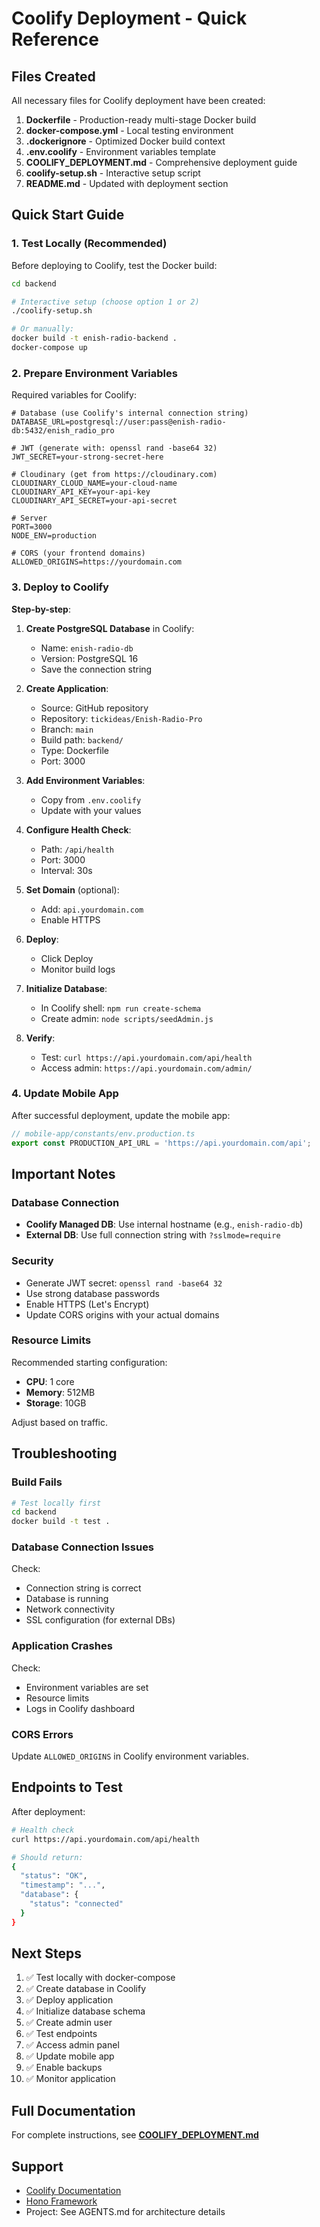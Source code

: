 # Coolify Deployment - Quick Reference

## Files Created

All necessary files for Coolify deployment have been created:

1. **Dockerfile** - Production-ready multi-stage Docker build
2. **docker-compose.yml** - Local testing environment
3. **.dockerignore** - Optimized Docker build context
4. **.env.coolify** - Environment variables template
5. **COOLIFY_DEPLOYMENT.md** - Comprehensive deployment guide
6. **coolify-setup.sh** - Interactive setup script
7. **README.md** - Updated with deployment section

## Quick Start Guide

### 1. Test Locally (Recommended)

Before deploying to Coolify, test the Docker build:

```bash
cd backend

# Interactive setup (choose option 1 or 2)
./coolify-setup.sh

# Or manually:
docker build -t enish-radio-backend .
docker-compose up
```

### 2. Prepare Environment Variables

Required variables for Coolify:

```env
# Database (use Coolify's internal connection string)
DATABASE_URL=postgresql://user:pass@enish-radio-db:5432/enish_radio_pro

# JWT (generate with: openssl rand -base64 32)
JWT_SECRET=your-strong-secret-here

# Cloudinary (get from https://cloudinary.com)
CLOUDINARY_CLOUD_NAME=your-cloud-name
CLOUDINARY_API_KEY=your-api-key
CLOUDINARY_API_SECRET=your-api-secret

# Server
PORT=3000
NODE_ENV=production

# CORS (your frontend domains)
ALLOWED_ORIGINS=https://yourdomain.com
```

### 3. Deploy to Coolify

**Step-by-step**:

1. **Create PostgreSQL Database** in Coolify:
   - Name: `enish-radio-db`
   - Version: PostgreSQL 16
   - Save the connection string

2. **Create Application**:
   - Source: GitHub repository
   - Repository: `tickideas/Enish-Radio-Pro`
   - Branch: `main`
   - Build path: `backend/`
   - Type: Dockerfile
   - Port: 3000

3. **Add Environment Variables**:
   - Copy from `.env.coolify`
   - Update with your values

4. **Configure Health Check**:
   - Path: `/api/health`
   - Port: 3000
   - Interval: 30s

5. **Set Domain** (optional):
   - Add: `api.yourdomain.com`
   - Enable HTTPS

6. **Deploy**:
   - Click Deploy
   - Monitor build logs

7. **Initialize Database**:
   - In Coolify shell: `npm run create-schema`
   - Create admin: `node scripts/seedAdmin.js`

8. **Verify**:
   - Test: `curl https://api.yourdomain.com/api/health`
   - Access admin: `https://api.yourdomain.com/admin/`

### 4. Update Mobile App

After successful deployment, update the mobile app:

```typescript
// mobile-app/constants/env.production.ts
export const PRODUCTION_API_URL = 'https://api.yourdomain.com/api';
```

## Important Notes

### Database Connection

- **Coolify Managed DB**: Use internal hostname (e.g., `enish-radio-db`)
- **External DB**: Use full connection string with `?sslmode=require`

### Security

- Generate JWT secret: `openssl rand -base64 32`
- Use strong database passwords
- Enable HTTPS (Let's Encrypt)
- Update CORS origins with your actual domains

### Resource Limits

Recommended starting configuration:
- **CPU**: 1 core
- **Memory**: 512MB
- **Storage**: 10GB

Adjust based on traffic.

## Troubleshooting

### Build Fails

```bash
# Test locally first
cd backend
docker build -t test .
```

### Database Connection Issues

Check:
- Connection string is correct
- Database is running
- Network connectivity
- SSL configuration (for external DBs)

### Application Crashes

Check:
- Environment variables are set
- Resource limits
- Logs in Coolify dashboard

### CORS Errors

Update `ALLOWED_ORIGINS` in Coolify environment variables.

## Endpoints to Test

After deployment:

```bash
# Health check
curl https://api.yourdomain.com/api/health

# Should return:
{
  "status": "OK",
  "timestamp": "...",
  "database": {
    "status": "connected"
  }
}
```

## Next Steps

1. ✅ Test locally with docker-compose
2. ✅ Create database in Coolify
3. ✅ Deploy application
4. ✅ Initialize database schema
5. ✅ Create admin user
6. ✅ Test endpoints
7. ✅ Access admin panel
8. ✅ Update mobile app
9. ✅ Enable backups
10. ✅ Monitor application

## Full Documentation

For complete instructions, see **[COOLIFY_DEPLOYMENT.md](./COOLIFY_DEPLOYMENT.md)**

## Support

- [Coolify Documentation](https://coolify.io/docs)
- [Hono Framework](https://hono.dev)
- Project: See AGENTS.md for architecture details

